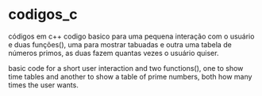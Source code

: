 # codigos_c
códigos em c++
codigo basico para uma pequena interação com o usuário e duas funções(),
uma para mostrar tabuadas e outra uma tabela de números primos, as duas fazem quantas vezes o usuário quiser.

basic code for a short user interaction and two functions(),
one to show time tables and another to show a table of prime numbers, both how many times the user wants.
